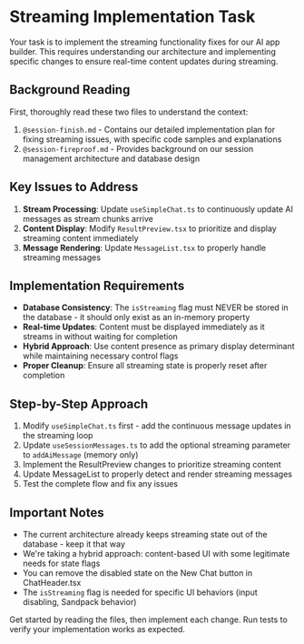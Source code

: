 # Streaming Implementation Task

Your task is to implement the streaming functionality fixes for our AI app builder. This requires understanding our architecture and implementing specific changes to ensure real-time content updates during streaming.

## Background Reading

First, thoroughly read these two files to understand the context:

1. `@session-finish.md` - Contains our detailed implementation plan for fixing streaming issues, with specific code samples and explanations
2. `@session-fireproof.md` - Provides background on our session management architecture and database design

## Key Issues to Address

1. **Stream Processing**: Update `useSimpleChat.ts` to continuously update AI messages as stream chunks arrive
2. **Content Display**: Modify `ResultPreview.tsx` to prioritize and display streaming content immediately
3. **Message Rendering**: Update `MessageList.tsx` to properly handle streaming messages

## Implementation Requirements

- **Database Consistency**: The `isStreaming` flag must NEVER be stored in the database - it should only exist as an in-memory property
- **Real-time Updates**: Content must be displayed immediately as it streams in without waiting for completion
- **Hybrid Approach**: Use content presence as primary display determinant while maintaining necessary control flags
- **Proper Cleanup**: Ensure all streaming state is properly reset after completion

## Step-by-Step Approach

1. Modify `useSimpleChat.ts` first - add the continuous message updates in the streaming loop
2. Update `useSessionMessages.ts` to add the optional streaming parameter to `addAiMessage` (memory only)
3. Implement the ResultPreview changes to prioritize streaming content
4. Update MessageList to properly detect and render streaming messages
5. Test the complete flow and fix any issues

## Important Notes

- The current architecture already keeps streaming state out of the database - keep it that way
- We're taking a hybrid approach: content-based UI with some legitimate needs for state flags
- You can remove the disabled state on the New Chat button in ChatHeader.tsx
- The `isStreaming` flag is needed for specific UI behaviors (input disabling, Sandpack behavior)

Get started by reading the files, then implement each change. Run tests to verify your implementation works as expected.
